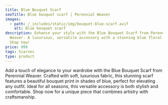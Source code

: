```yaml
---
title: Blue Bouquet Scarf
seoTitle: Blue bouquet scarf | Perennial Weaver
images:
  - path: /_includes/static/img/bouquet-blue-scarf.avif
    alt: Blue bouquet scarf
description: Enhance your style with the Blue Bouquet Scarf from Perennial
  Weaver. A luxurious, versatile accessory with a stunning blue floral design.
  Shop now!
price: 999
tags: Scarves
type: product
---
```

Add a touch of elegance to your wardrobe with the Blue Bouquet Scarf from Perennial Weaver. Crafted with soft, luxurious fabric, this stunning scarf features a beautiful bouquet print in shades of blue, perfect for elevating any outfit. Ideal for all seasons, this versatile accessory is both stylish and comfortable. Shop now for a unique piece that combines artistry with craftsmanship.
